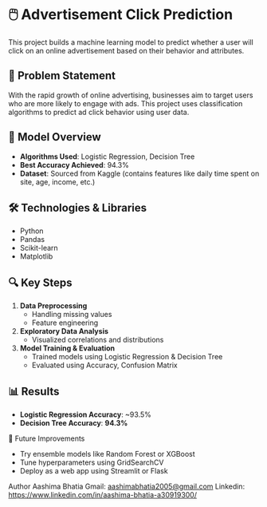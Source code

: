 # 🖱️ Advertisement Click Prediction

This project builds a machine learning model to predict whether a user will click on an online advertisement based on their behavior and attributes.

## 📌 Problem Statement
With the rapid growth of online advertising, businesses aim to target users who are more likely to engage with ads. This project uses classification algorithms to predict ad click behavior using user data.

## 🧠 Model Overview
- **Algorithms Used**: Logistic Regression, Decision Tree
- **Best Accuracy Achieved**: 94.3%
- **Dataset**: Sourced from Kaggle (contains features like daily time spent on site, age, income, etc.)

## 🛠️ Technologies & Libraries
- Python
- Pandas
- Scikit-learn
- Matplotlib

## 🔍 Key Steps
1. **Data Preprocessing**
   - Handling missing values
   - Feature engineering
2. **Exploratory Data Analysis**
   - Visualized correlations and distributions
3. **Model Training & Evaluation**
   - Trained models using Logistic Regression & Decision Tree
   - Evaluated using Accuracy, Confusion Matrix

## 📊 Results
- **Logistic Regression Accuracy**: ~93.5%
- **Decision Tree Accuracy**: **94.3%**

📌 Future Improvements
- Try ensemble models like Random Forest or XGBoost
- Tune hyperparameters using GridSearchCV
- Deploy as a web app using Streamlit or Flask

Author
Aashima Bhatia
Gmail: aashimabhatia2005@gmail.com
Linkedin: https://www.linkedin.com/in/aashima-bhatia-a30919300/
